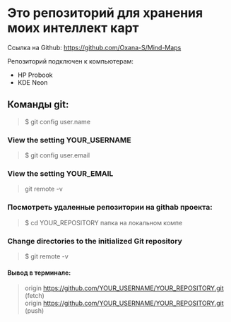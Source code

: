 # Это репозиторий для хранения моих интеллект карт

Ссылка на Github: https://github.com/Oxana-S/Mind-Maps

Репозиторий подключен к компьютерам:
- HP Probook
- KDE Neon

## Команды git:

> $ git config user.name
### View the setting YOUR_USERNAME

>$ git config user.email
### View the setting YOUR_EMAIL

>git remote -v

### Посмотреть удаленные репозитории на githab проекта:

>$ cd YOUR_REPOSITORY папка на локальном компе
### Change directories to the initialized Git repository
>$ git remote -v
#### Вывод в терминале:
>origin https://github.com/YOUR_USERNAME/YOUR_REPOSITORY.git (fetch)    
>origin  https://github.com/YOUR_USERNAME/YOUR_REPOSITORY.git (push)
